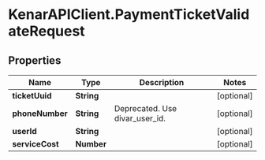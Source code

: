 # KenarAPIClient.PaymentTicketValidateRequest

## Properties

Name | Type | Description | Notes
------------ | ------------- | ------------- | -------------
**ticketUuid** | **String** |  | [optional] 
**phoneNumber** | **String** | Deprecated. Use divar_user_id. | [optional] 
**userId** | **String** |  | [optional] 
**serviceCost** | **Number** |  | [optional] 


